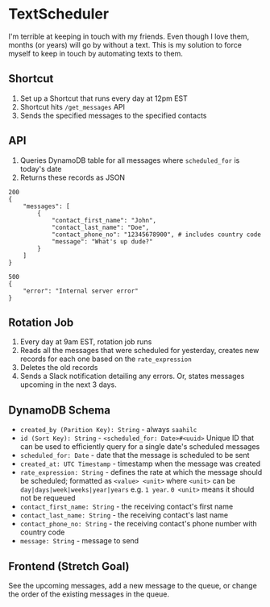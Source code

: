 # TextScheduler
I'm terrible at keeping in touch with my friends. Even though I love them, months (or years) will go by without a text. This is my solution to force myself to keep in touch by automating texts to them.

## Shortcut
1. Set up a Shortcut that runs every day at 12pm EST 
2. Shortcut hits `/get_messages` API 
3. Sends the specified messages to the specified contacts

## API
1. Queries DynamoDB table for all messages where `scheduled_for` is today's date 
2. Returns these records as JSON 
```
200
{ 
    "messages": [
        {
            "contact_first_name": "John",
            "contact_last_name": "Doe",
            "contact_phone_no": "12345678900", # includes country code
            "message": "What's up dude?"
        }
    ]
}

500
{
    "error": "Internal server error"
}
```

## Rotation Job
1. Every day at 9am EST, rotation job runs
2. Reads all the messages that were scheduled for yesterday, creates new records for each one based on the `rate_expression`
3. Deletes the old records
4. Sends a Slack notification detailing any errors. Or, states messages upcoming in the next 3 days.

## DynamoDB Schema
- `created_by (Parition Key): String` - always `saahilc`
- `id (Sort Key): String` - `<scheduled_for: Date>#<uuid>` Unique ID that can be used to efficiently query for a single date's scheduled messages
- `scheduled_for: Date` - date that the message is scheduled to be sent
- `created_at: UTC Timestamp` - timestamp when the message was created
- `rate_expression: String` - defines the rate at which the message should be scheduled; formatted as `<value> <unit>` where `<unit>` can be `day|days|week|weeks|year|years` e.g. `1 year`. `0 <unit>` means it should not be requeued
- `contact_first_name: String` - the receiving contact's first name
- `contact_last_name: String` - the receiving contact's last name
- `contact_phone_no: String` - the receiving contact's phone number with country code 
- `message: String` - message to send

## Frontend (Stretch Goal)

See the upcoming messages, add a new message to the queue, or change the order of the existing messages in the queue.